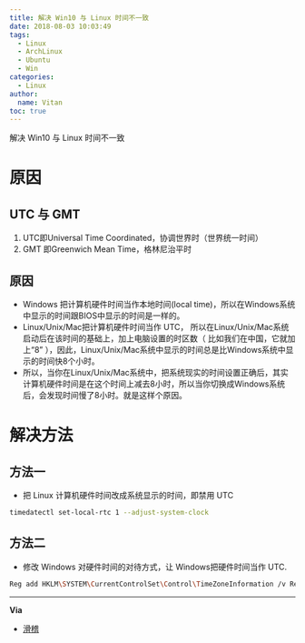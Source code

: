 ```yaml
---
title: 解决 Win10 与 Linux 时间不一致
date: 2018-08-03 10:03:49
tags:
  - Linux
  - ArchLinux
  - Ubuntu
  - Win
categories:
  - Linux
author:
  name: Vitan
toc: true
---
```

解决 Win10 与 Linux 时间不一致
<!--more-->
# 原因
## UTC 与 GMT
1. UTC即Universal Time Coordinated，协调世界时（世界统一时间）
2. GMT 即Greenwich Mean Time，格林尼治平时

## 原因
- Windows 把计算机硬件时间当作本地时间(local time)，所以在Windows系统中显示的时间跟BIOS中显示的时间是一样的。
- Linux/Unix/Mac把计算机硬件时间当作 UTC， 所以在Linux/Unix/Mac系统启动后在该时间的基础上，加上电脑设置的时区数（ 比如我们在中国，它就加上“8” ），因此，Linux/Unix/Mac系统中显示的时间总是比Windows系统中显示的时间快8个小时。
- 所以，当你在Linux/Unix/Mac系统中，把系统现实的时间设置正确后，其实计算机硬件时间是在这个时间上减去8小时，所以当你切换成Windows系统后，会发现时间慢了8小时。就是这样个原因。

# 解决方法
## 方法一
- 把 Linux 计算机硬件时间改成系统显示的时间，即禁用 UTC
```sh
timedatectl set-local-rtc 1 --adjust-system-clock
```

## 方法二
- 修改 Windows 对硬件时间的对待方式，让 Windows把硬件时间当作 UTC.
```sh
Reg add HKLM\SYSTEM\CurrentControlSet\Control\TimeZoneInformation /v RealTimeIsUniversal /t REG_DWORD /d 1
```
---
**Via**
- [滑稽](https://www.zhihu.com/question/46525639)
